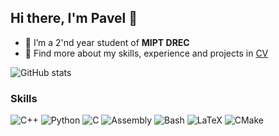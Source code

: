 ## Hi there, I'm Pavel 👋

- 🔭 I’m a 2'nd year student of **MIPT DREC**
- 📃 Find more about my skills, experience and projects in [CV](https://github.com/Pave2005/Pave2005/blob/main/main_cv.pdf)

![GitHub stats](https://github-readme-stats.vercel.app/api?username=Pave2005&theme=moltack&show_icons=true&hide_border=true&count_private=true)

### Skills
![C++](https://img.shields.io/badge/c++-%2300599C.svg?style=for-the-badge&logo=c%2B%2B&logoColor=white)
![Python](https://img.shields.io/badge/python-3670A0?style=for-the-badge&logo=python&logoColor=ffdd54)
![C](https://img.shields.io/badge/c-%2300599C.svg?style=for-the-badge&logo=c&logoColor=white)
![Assembly](https://img.shields.io/badge/asm-red?style=for-the-badge&logo=asm)
![Bash](https://img.shields.io/badge/bash-black?style=for-the-badge&logo=gnu-bash&logoColor=white)
![LaTeX](https://img.shields.io/badge/latex-%23008080.svg?style=for-the-badge&logo=latex&logoColor=white)
![CMake](https://img.shields.io/badge/CMake-%23008FBA.svg?style=for-the-badge&logo=cmake&logoColor=white)

<!--

Here are some ideas to get you started:

- 🔭 I’m currently working on ...
- 🌱 I’m currently learning ...
- 👯 I’m looking to collaborate on ...
- 🤔 I’m looking for help with ...
- 💬 Ask me about ...
- 📫 How to reach me: ...
- 😄 Pronouns: ...
- ⚡ Fun fact: ...
-->
